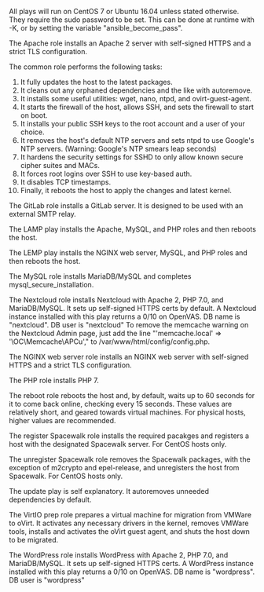 All plays will run on CentOS 7 or Ubuntu 16.04 unless stated otherwise. They require the sudo password to be set. This can be done at runtime with -K, or by setting the variable "ansible_become_pass".

The Apache role installs an Apache 2 server with self-signed HTTPS and a strict TLS configuration.

The common role performs the following tasks:

1. It fully updates the host to the latest packages.
2. It cleans out any orphaned dependencies and the like with autoremove.
3. It installs some useful utilities: wget, nano, ntpd, and ovirt-guest-agent.
4. It starts the firewall of the host, allows SSH, and sets the firewall to start on boot.
5. It installs your public SSH keys to the root account and a user of your choice.
6. It removes the host's default NTP servers and sets ntpd to use Google's NTP servers. (Warning: Google's NTP smears leap seconds)
7. It hardens the security settings for SSHD to only allow known secure cipher suites and MACs.
8. It forces root logins over SSH to use key-based auth.
9. It disables TCP timestamps.
10. Finally, it reboots the host to apply the changes and latest kernel.

The GitLab role installs a GitLab server. It is designed to be used with an external SMTP relay.

The LAMP play installs the Apache, MySQL, and PHP roles and then reboots the host.

The LEMP play installs the NGINX web server, MySQL, and PHP roles and then reboots the host.

The MySQL role installs MariaDB/MySQL and completes mysql_secure_installation.

The Nextcloud role installs Nextcloud with Apache 2, PHP 7.0, and MariaDB/MySQL. It sets up self-signed HTTPS certs by default.
A Nextcloud instance installed with this play returns a 0/10 on OpenVAS.
DB name is "nextcloud". DB user is "nextcloud"
To remove the memcache warning on the Nextcloud Admin page, just add the line "'memcache.local' => '\OC\Memcache\APCu'," to /var/www/html/config/config.php.

The NGINX web server role installs an NGINX web server with self-signed HTTPS and a strict TLS configuration.

The PHP role installs PHP 7.

The reboot role reboots the host and, by default, waits up to 60 seconds for it to come back online, checking every 15 seconds. These values are relatively short, and geared towards virtual machines. For physical hosts, higher values are recommended.

The register Spacewalk role installs the required pacakges and registers a host with the designated Spacewalk server. For CentOS hosts only.

The unregister Spacewalk role removes the Spacewalk packages, with the exception of m2crypto and epel-release, and unregisters the host from Spacewalk. For CentOS hosts only.

The update play is self explanatory. It autoremoves unneeded dependencies by default.

The VirtIO prep role prepares a virtual machine for migration from VMWare to oVirt. It activates any necessary drivers in the kernel, removes VMWare tools, installs and activates the oVirt guest agent, and shuts the host down to be migrated.

The WordPress role installs WordPress with Apache 2, PHP 7.0, and MariaDB/MySQL. It sets up self-signed HTTPS certs.
A WordPress instance installed with this play returns a 0/10 on OpenVAS.
DB name is "wordpress". DB user is "wordpress"
